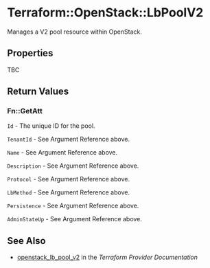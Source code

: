 # Terraform::OpenStack::LbPoolV2

Manages a V2 pool resource within OpenStack.

## Properties

TBC

## Return Values

### Fn::GetAtt

`Id` - The unique ID for the pool.

`TenantId` - See Argument Reference above.

`Name` - See Argument Reference above.

`Description` - See Argument Reference above.

`Protocol` - See Argument Reference above.

`LbMethod` - See Argument Reference above.

`Persistence` - See Argument Reference above.

`AdminStateUp` - See Argument Reference above.

## See Also

* [openstack_lb_pool_v2](https://www.terraform.io/docs/providers/openstack/r/lb_pool_v2.html) in the _Terraform Provider Documentation_